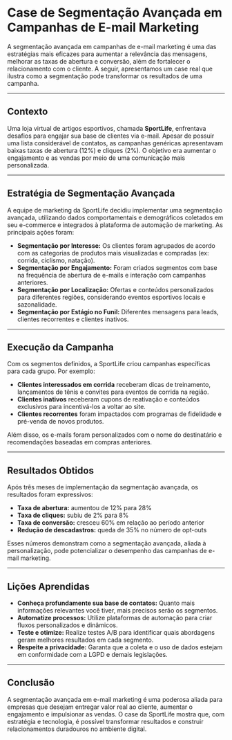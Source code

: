 
# Case de Segmentação Avançada em Campanhas de E-mail Marketing

A segmentação avançada em campanhas de e-mail marketing é uma das estratégias mais eficazes para aumentar a relevância das mensagens, melhorar as taxas de abertura e conversão, além de fortalecer o relacionamento com o cliente. A seguir, apresentamos um case real que ilustra como a segmentação pode transformar os resultados de uma campanha.

---

## Contexto

Uma loja virtual de artigos esportivos, chamada **SportLife**, enfrentava desafios para engajar sua base de clientes via e-mail. Apesar de possuir uma lista considerável de contatos, as campanhas genéricas apresentavam baixas taxas de abertura (12%) e cliques (2%). O objetivo era aumentar o engajamento e as vendas por meio de uma comunicação mais personalizada.

---

## Estratégia de Segmentação Avançada

A equipe de marketing da SportLife decidiu implementar uma segmentação avançada, utilizando dados comportamentais e demográficos coletados em seu e-commerce e integrados à plataforma de automação de marketing. As principais ações foram:

- **Segmentação por Interesse:** Os clientes foram agrupados de acordo com as categorias de produtos mais visualizadas e compradas (ex: corrida, ciclismo, natação).
- **Segmentação por Engajamento:** Foram criados segmentos com base na frequência de abertura de e-mails e interação com campanhas anteriores.
- **Segmentação por Localização:** Ofertas e conteúdos personalizados para diferentes regiões, considerando eventos esportivos locais e sazonalidade.
- **Segmentação por Estágio no Funil:** Diferentes mensagens para leads, clientes recorrentes e clientes inativos.

---

## Execução da Campanha

Com os segmentos definidos, a SportLife criou campanhas específicas para cada grupo. Por exemplo:

- **Clientes interessados em corrida** receberam dicas de treinamento, lançamentos de tênis e convites para eventos de corrida na região.
- **Clientes inativos** receberam cupons de reativação e conteúdos exclusivos para incentivá-los a voltar ao site.
- **Clientes recorrentes** foram impactados com programas de fidelidade e pré-venda de novos produtos.

Além disso, os e-mails foram personalizados com o nome do destinatário e recomendações baseadas em compras anteriores.

---

## Resultados Obtidos

Após três meses de implementação da segmentação avançada, os resultados foram expressivos:

- **Taxa de abertura:** aumentou de 12% para 28%
- **Taxa de cliques:** subiu de 2% para 8%
- **Taxa de conversão:** cresceu 60% em relação ao período anterior
- **Redução de descadastros:** queda de 35% no número de opt-outs

Esses números demonstram como a segmentação avançada, aliada à personalização, pode potencializar o desempenho das campanhas de e-mail marketing.

---

## Lições Aprendidas

- **Conheça profundamente sua base de contatos:** Quanto mais informações relevantes você tiver, mais precisos serão os segmentos.
- **Automatize processos:** Utilize plataformas de automação para criar fluxos personalizados e dinâmicos.
- **Teste e otimize:** Realize testes A/B para identificar quais abordagens geram melhores resultados em cada segmento.
- **Respeite a privacidade:** Garanta que a coleta e o uso de dados estejam em conformidade com a LGPD e demais legislações.

---

## Conclusão

A segmentação avançada em e-mail marketing é uma poderosa aliada para empresas que desejam entregar valor real ao cliente, aumentar o engajamento e impulsionar as vendas. O case da SportLife mostra que, com estratégia e tecnologia, é possível transformar resultados e construir relacionamentos duradouros no ambiente digital.
```
